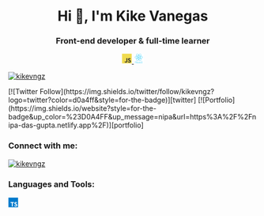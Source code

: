 <h1 align="center">Hi 👋, I'm Kike Vanegas</h1>
<h3 align="center">Front-end developer & full-time learner</h3>
<p align="center"><a href="https://developer.mozilla.org/en-US/docs/Web/JavaScript" target="_blank" rel="noreferrer"> <img src="https://raw.githubusercontent.com/devicons/devicon/master/icons/javascript/javascript-original.svg" alt="javascript" width="20" height="20"/> </a> <a href="https://reactjs.org/" target="_blank" rel="noreferrer"> <img src="https://raw.githubusercontent.com/devicons/devicon/master/icons/react/react-original-wordmark.svg" alt="react" width="20" height="20"/> </a></p>

<p align="left"> <a href="https://twitter.com/kikevngz" target="blank"><img src="https://img.shields.io/twitter/follow/kikevngz?logo=twitter&style=for-the-badge" alt="kikevngz" /></a> </p>
[![Twitter Follow](https://img.shields.io/twitter/follow/kikevngz?logo=twitter?color=d0a4ff&style=for-the-badge)][twitter]
[![Portfolio](https://img.shields.io/website?style=for-the-badge&up_color=%23D0A4FF&up_message=nipa&url=https%3A%2F%2Fnipa-das-gupta.netlify.app%2F)][portfolio]

<h3 align="left">Connect with me:</h3>
<p align="left">
<a href="https://twitter.com/kikevngz" target="blank"><img align="center" src="https://raw.githubusercontent.com/rahuldkjain/github-profile-readme-generator/master/src/images/icons/Social/twitter.svg" alt="kikevngz" height="20" width="20" /></a>
</p>

<h3 align="left">Languages and Tools:</h3>
<p align="left">  <a href="https://www.typescriptlang.org/" target="_blank" rel="noreferrer"> <img src="https://raw.githubusercontent.com/devicons/devicon/master/icons/typescript/typescript-original.svg" alt="typescript" width="20" height="20"/> </a> </p>
